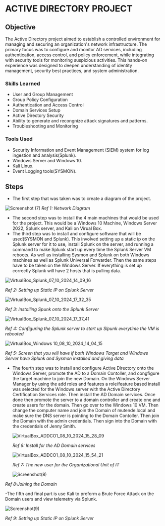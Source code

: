 # ACTIVE DIRECTORY PROJECT

## Objective

The Active Directory project aimed to establish a controlled environment for managing and securing an organization's network infrastructure. The primary focus was to configure and monitor AD services, including authentication, access control, and policy enforcement, while integrating with security tools for monitoring suspicious activities. This hands-on experience was designed to deepen understanding of identity management, security best practices, and system administration.

### Skills Learned


- User and Group Management
- Group Policy Configuration
- Authentication and Access Control
- Domain Services Setup
- Active Directory Security
- Ability to generate and recongnize attack signatures and patterns.
- Troubleshooting and Monitoring

### Tools Used

- Security Information and Event Management (SIEM) system for log ingestion and analysis(Splunk).
- Windows Server and Windows 10.
- Kali Linux.
- Event Logging tools(SYSMON).

## Steps
- The first step that was taken was to create a diagram of the project.

![Screenshot (7)](https://github.com/user-attachments/assets/3f32fe29-976e-4182-afb9-6f131d873e58)
 *Ref 1: Network Diagram*

- The second step was to install the 4 main machines that would be used for the project. This would be a Windows 10 Machine, Windows Server 2022, Splunk server, and Kali on Virual Box.
- The third step was to install and configure software that will be used(SYSMON and Splunk). This involved setting up a static ip on the Splunk server for it to use, install Splunk on the server, and running a command to make Splunk start up every time the Splunk Server VM reboots. As well as installing Sysmon and Splunk on both Windows machines as well as Splunk Universal Forwarder. Then the same steps have to be taken on the Windows Server. If everything is set up correctly Splunk will have 2 hosts that is pulling data.
  
![VirtualBox_Splunk_07_10_2024_14_09_16](https://github.com/user-attachments/assets/bba7605a-5bd6-4088-bdbe-fae2de1d644b)

*Ref 2: Setting up Static IP on Splunk Server*
  
![VirtualBox_Splunk_07_10_2024_17_32_35](https://github.com/user-attachments/assets/c3064102-bc0a-465d-9bec-1424e103a3ef)

*Ref 3: Installing Spunk onto the Splunk Server*
   
![VirtualBox_Splunk_07_10_2024_17_37_41](https://github.com/user-attachments/assets/e5f28e52-efda-4fe5-9f88-abd698c37d9c)

*Ref 4: Configuring the Splunk server to start up Slpunk everytime the VM is rebooted*

![VirtualBox_Windows 10_08_10_2024_14_04_15](https://github.com/user-attachments/assets/3f8eddff-6567-4a6d-84c9-8efdc7f551d2)

 *Ref 5: Screen that you will have if both Windows Target and Windows Server have Splunk and Sysmon installed and giving data*

- The fourth step was to install and configure Active Directory onto the Windows Server, promote the AD to a Domain Contoller, and congfigure the target machine to join the new Domain. On the Windows Server Manager by using the add roles and features a role/feature based install was selected for the Windows server with the Active Directory Certification Services role. Then install the AD Domain services. Once done then promote the server to a domain controller and create one and create users for the domain. Then go over to the Windows 10 VM. Then change the computer name and join the Domain of mutende.local and make sure the DNS server is pointing to the Domain Contoller. Then join the Domain with the admin credentials. Then sign into the Domain with the credentials of Jenny Smith.

  ![VirtualBox_ADDCO1_08_10_2024_15_28_09](https://github.com/user-attachments/assets/09adec23-be71-453b-8592-5dc31a10a2c9)

  *Ref 6: Install for the AD Domain services*

  ![VirtualBox_ADDCO1_08_10_2024_15_54_21](https://github.com/user-attachments/assets/574ef0b7-ec62-4e83-bef7-dd26d7289657)

  *Ref 7: The new user for the Organizational Unit of IT*

  ![Screenshot(8)](https://github.com/user-attachments/assets/d338ba4a-578d-4725-a1f0-d5a84f90b5f7)

 *Ref 8:Joining the Domain*

 -The fifth and final part is use Kali to preform a Brute Force Attack on the Domain users and view telemetry via Splunk.
 
 ![Screenshot(9)](https://github.com/user-attachments/assets/03685e4a-5b9c-4718-8438-8f80b741f689)

 *Ref 9: Setting up Static IP on Splunk Server*
   

